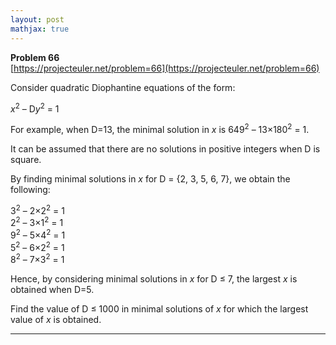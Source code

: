 ```yaml
---
layout: post
mathjax: true
---
```

**Problem 66**  
[https://projecteuler.net/problem=66](https://projecteuler.net/problem=66)

<p>Consider quadratic Diophantine equations of the form:</p>
<p class="margin_left"><i>x</i><sup>2</sup> – D<i>y</i><sup>2</sup> = 1</p>
<p>For example, when D=13, the minimal solution in <i>x</i> is 649<sup>2</sup> – 13×180<sup>2</sup> = 1.</p>
<p>It can be assumed that there are no solutions in positive integers when D is square.</p>
<p>By finding minimal solutions in <i>x</i> for D = {2, 3, 5, 6, 7}, we obtain the following:</p>
<p class="margin_left">3<sup>2</sup> – 2×2<sup>2</sup> = 1<br />
2<sup>2</sup> – 3×1<sup>2</sup> = 1<br /><span class="red strong">9</span><sup>2</sup> – 5×4<sup>2</sup> = 1<br />
5<sup>2</sup> – 6×2<sup>2</sup> = 1<br />
8<sup>2</sup> – 7×3<sup>2</sup> = 1</p>
<p>Hence, by considering minimal solutions in <i>x</i> for D ≤ 7, the largest <i>x</i> is obtained when D=5.</p>
<p>Find the value of D ≤ 1000 in minimal solutions of <i>x</i> for which the largest value of <i>x</i> is obtained.</p>

---
